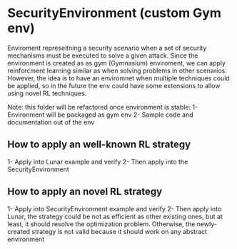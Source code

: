 # SecurityEnvironment (custom Gym env)

Enviroment represeitning a security scenario when a set of security mechanisms must be executed to solve a given attack. Since the environment is created as as gym (Gymnasium) enviroment, we can apply reinforcment learning similar as when solving problems in other scenarios. However, the idea is to have an enviromnet when multiple techniques could be applied, so in the future the env could have some extensions to allow using novel RL techniques.

Note: this folder will be refactored once environment is stable:
1- Environment will be packaged as gym env
2- Sample code and documentation out of the env

## How to apply an **well-known** RL strategy
1- Apply into Lunar example and verify
2- Then apply into the SecurityEnvironment

## How to apply an **novel** RL strategy
1- Apply into SecurityEnvironment example and verify
2- Then apply into Lunar, the strategy could be not as efficient as other existing ones, but at least, it should resolve the optimization problem. Otherwise, the newly-created strategy is not valid because it should work on any abstract environment